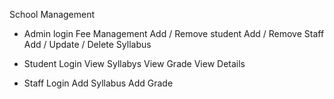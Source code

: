 School Management

- Admin
  login
  Fee Management
  Add / Remove student
  Add / Remove Staff
  Add / Update / Delete Syllabus

- Student
  Login
  View Syllabys
  View Grade
  View Details
- Staff
  Login
  Add Syllabus
  Add Grade
